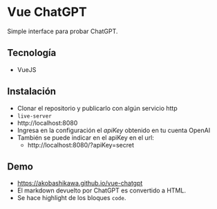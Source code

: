 # Vue ChatGPT

Simple interface para probar ChatGPT.

## Tecnología

- VueJS

## Instalación

- Clonar el repositorio y publicarlo con algún servicio http
- `live-server`
- http://localhost:8080
- Ingresa en la configuración el *apiKey* obtenido en tu cuenta OpenAI
- También se puede indicar en el apiKey en el url:
    - http://localhost:8080/?apiKey=secret

## Demo
- https://akobashikawa.github.io/vue-chatgpt
- El markdown devuelto por ChatGPT es convertido a HTML.
- Se hace highlight de los bloques `code`.
